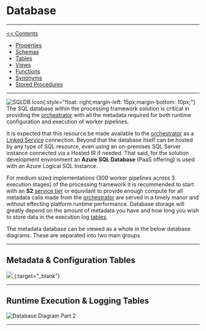 # Database

___
[<< Contents](/procfwk/contents) 

* [Properties](/procfwk/properties)
* [Schemas](/procfwk/schemas)
* [Tables](/procfwk/tables)
* [Views](/procfwk/views)
* [Functions](/procfwk/dbfunctions)
* [Synonyms](/procfwk/synonyms)
* [Stored Procedures](/procfwk/storedprocedures)

___
![SQLDB Icon](/procfwk/sqldb.png){:style="float: right;margin-left: 15px;margin-bottom: 10px;"}
The SQL database within the processing framework solution is critical in providing the [orchestrator](/procfwk/orchestrators) with all the metadata required for both runtime configuration and execution of worker pipelines.

It is expected that this resource be made available to the [orchestrator](/procfwk/orchestrators) as a [Linked Service](/procfwk/linkedservices) connection. Beyond that the database itself can be hosted by any type of SQL resource, even using an on-premises SQL Server instance connected via a Hosted IR if needed. That said, for the solution development environment an __Azure SQL Database__ (PaaS offering) is used with an Azure Logical SQL Instance. 

For medium sized implementations (300 worker pipelines across 3 execution stages) of the processing framework it is recommended to start with an __S2__ [service tier](/procfwk/servicetiers) or equivilant to provide enough compute for all metadata calls made from the [orchestrator](/procfwk/orchestrators) are served in a timely manor and without effecting platform runtime performance. Database storage will greatly depend on the amount of metadata you have and how long you wish to store data in the execution log [tables](/procfwk/tables).

The metadata database can be viewed as a whole in the below database diagrams. These are separated into two main groups.

___

## Metadata & Configuration Tables

[ ![](/procfwk/dbpart1.png) ](/procfwk/dbpart1.png){:target="_blank"}

___

## Runtime Execution & Logging Tables

![Database Diagram Part 2](/procfwk/dbpart2.png)

___